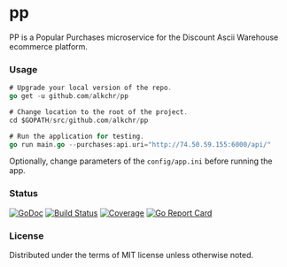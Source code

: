 # pp
PP is a Popular Purchases microservice for the Discount Ascii Warehouse ecommerce platform.

### Usage
```go
# Upgrade your local version of the repo.
go get -u github.com/alkchr/pp

# Change location to the root of the project.
cd $GOPATH/src/github.com/alkchr/pp

# Run the application for testing.
go run main.go --purchases:api.uri="http://74.50.59.155:6000/api/"
```
Optionally, change parameters of the `config/app.ini` before running the app.

### Status
[![GoDoc](https://godoc.org/github.com/alkchr/pp?status.svg)](https://godoc.org/github.com/alkchr/pp)
[![Build Status](https://travis-ci.org/alkchr/pp.svg?branch=master)](https://travis-ci.org/alkchr/pp)
[![Coverage](https://codecov.io/github/alkchr/pp/coverage.svg?branch=master)](https://codecov.io/github/alkchr/pp?branch=master)
[![Go Report Card](http://goreportcard.com/badge/alkchr/pp?t=3)](http://goreportcard.com/report/alkchr/pp)

### License
Distributed under the terms of MIT license unless otherwise noted.
